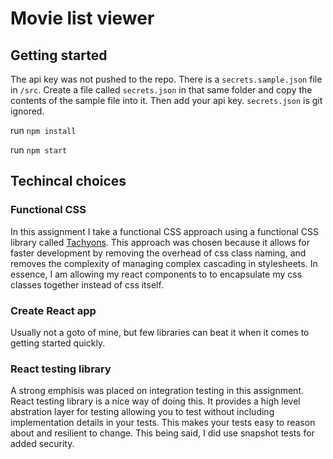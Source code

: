 # Movie list viewer

## Getting started

The api key was not pushed to the repo. There is a `secrets.sample.json`
file in `/src`. Create a file called `secrets.json` in that same folder and copy the contents of
the sample file into it. Then add your api key. `secrets.json` is git ignored.

run `npm install`

run `npm start`

## Techincal choices

### Functional CSS

In this assignment I take a functional CSS approach using a functional CSS library called [Tachyons](https://github.com/tachyons-css/tachyons/). This approach was chosen because it allows for faster development by removing the overhead of css class naming, and removes the complexity of managing complex cascading in stylesheets. In essence, I am allowing my react components to to encapsulate my css classes together instead of css itself.

### Create React app

Usually not a goto of mine, but few libraries can beat it when it comes to getting started quickly.

### React testing library

A strong emphisis was placed on integration testing in this assignment. React testing library is a nice way of doing this. It provides a high level abstration layer for testing allowing you to test without including implementation details in your tests. This makes your tests easy to reason about and resilient to change. This being said, I did use snapshot tests for added security.
